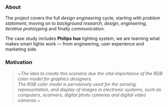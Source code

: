 ### About

The project covers the full <var>design engineering</var> cycle, starting with <var style="color: var(--gray)">problem statement</var>, moving on to <var style="color: var(--gray)">background research</var>, <var style="color: var(--gray)">design</var>, <var style="color: var(--gray)">engineering</var>, <var style="color: var(--gray)">iterative prototyping</var> and finally <var style="color: var(--gray)">communication</var>.

The case study includes **Philips hue** lighting system, we are learning what makes smart lights work — from engineering, user experience and marketing side.

### Motivation

> ~*The idea to create this scenario due the vital importance of the RGB color model for graphics designers. <br/>The RGB color model is pervasively used for the sensing, representation, and display of images in electronic systems, such as computers, scanners, digital photo cameras and digital video cameras.*~
